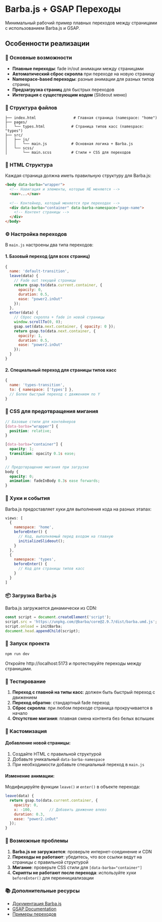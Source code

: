 # Barba.js + GSAP Переходы

Минимальный рабочий пример плавных переходов между страницами с использованием Barba.js и GSAP.

## Особенности реализации

### 🚀 Основные возможности
- **Плавные переходы**: fade in/out анимации между страницами
- **Автоматический сброс скролла** при переходе на новую страницу
- **Namespace-based переходы**: разные анимации для разных типов страниц
- **Предзагрузка страниц** для быстрых переходов
- **Интеграция с существующим кодом** (Slideout меню)

### 📁 Структура файлов

```
├── index.html                 # Главная страница (namespace: "home")
├── pages/
│   └── types.html            # Страница типов касс (namespace: "types")
├── src/
│   ├── js/
│   │   └── main.js           # Основная логика + Barba.js
│   └── scss/
│       └── main.scss         # Стили + CSS для переходов
```

### 🔧 HTML Структура

Каждая страница должна иметь правильную структуру для Barba.js:

```html
<body data-barba="wrapper">
  <!-- Навигация и элементы, которые НЕ меняются -->
  <nav>...</nav>
  
  <!-- Контейнер, который меняется при переходах -->
  <div data-barba="container" data-barba-namespace="page-name">
    <!-- Контент страницы -->
  </div>
</body>
```

### ⚙️ Настройка переходов

В `main.js` настроены два типа переходов:

#### 1. Базовый переход (для всех страниц)
```javascript
{
  name: 'default-transition',
  leave(data) {
    // Fade out текущей страницы
    return gsap.to(data.current.container, {
      opacity: 0,
      duration: 0.5,
      ease: "power2.inOut"
    });
  },
  enter(data) {
    // Сброс скролла + fade in новой страницы
    window.scrollTo(0, 0);
    gsap.set(data.next.container, { opacity: 0 });
    return gsap.to(data.next.container, {
      opacity: 1,
      duration: 0.5,
      ease: "power2.inOut"
    });
  }
}
```

#### 2. Специальный переход для страницы типов касс
```javascript
{
  name: 'types-transition',
  to: { namespace: ['types'] },
  // Более быстрый переход с движением по Y
}
```

### 🎨 CSS для предотвращения мигания

```scss
// Базовые стили для контейнеров
[data-barba="wrapper"] {
  position: relative;
}

[data-barba="container"] {
  opacity: 1;
  transition: opacity 0.1s ease;
}

// Предотвращение мигания при загрузке
body {
  opacity: 0;
  animation: fadeInBody 0.3s ease forwards;
}
```

### 🔄 Хуки и события

Barba.js предоставляет хуки для выполнения кода на разных этапах:

```javascript
views: [
  {
    namespace: 'home',
    beforeEnter() {
      // Код, выполняемый перед входом на главную
      initializeSlideout();
    }
  },
  {
    namespace: 'types', 
    beforeEnter() {
      // Код для страницы типов касс
    }
  }
]
```

### 📦 Загрузка Barba.js

Barba.js загружается динамически из CDN:

```javascript
const script = document.createElement('script');
script.src = 'https://unpkg.com/@barba/core@2.9.7/dist/barba.umd.js';
script.onload = initBarba;
document.head.appendChild(script);
```

### 🚀 Запуск проекта

```bash
npm run dev
```

Откройте http://localhost:5173 и протестируйте переходы между страницами.

### 🎯 Тестирование

1. **Переход с главной на типы касс**: должен быть быстрый переход с движением
2. **Переход обратно**: стандартный fade переход
3. **Сброс скролла**: при любом переходе страница прокручивается в начало
4. **Отсутствие мигания**: плавная смена контента без белых вспышек

### 🔧 Кастомизация

#### Добавление новой страницы:
1. Создайте HTML с правильной структурой
2. Добавьте уникальный `data-barba-namespace`
3. При необходимости добавьте специальный переход в `main.js`

#### Изменение анимации:
Модифицируйте функции `leave()` и `enter()` в объекте перехода:

```javascript
leave(data) {
  return gsap.to(data.current.container, {
    opacity: 0,
    x: -100,        // Добавить движение влево
    duration: 0.3,
    ease: "power2.inOut"
  });
}
```

### 🐛 Возможные проблемы

1. **Barba.js не загружается**: проверьте интернет-соединение и CDN
2. **Переходы не работают**: убедитесь, что все ссылки ведут на страницы с правильной структурой
3. **Мигание**: проверьте CSS стили для `[data-barba="container"]`
4. **Скрипты не работают после перехода**: используйте хуки `beforeEnter()` для переинициализации

### 📚 Дополнительные ресурсы

- [Документация Barba.js](https://barba.js.org/)
- [GSAP Documentation](https://greensock.com/docs/)
- [Примеры переходов](https://barba.js.org/docs/getstarted/transitions/) 